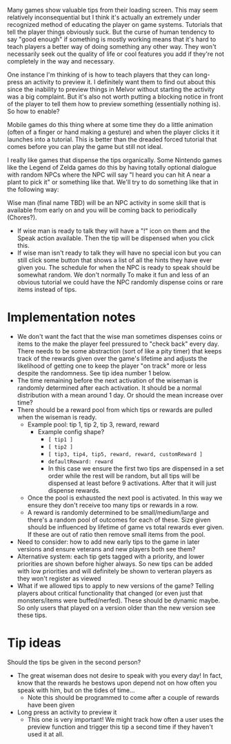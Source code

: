 
Many games show valuable tips from their loading screen. This may seem relatively inconsequential but I think it's actually an extremely under recognized method of educating the player on game systems. Tutorials that tell the player things obviously suck. But the curse of human tendency to say "good enough" if something is mostly working means that it's hard to teach players a better way of doing something any other way. They won't necessarily seek out the quality of life or cool features you add if they're not completely in the way and necessary.

One instance I'm thinking of is how to teach players that they can long-press an activity to preview it. I definitely want them to find out about this since the inability to preview things in Melvor without starting the activity was a big complaint. But it's also not worth putting a blocking notice in front of the player to tell them how to preview something (essentially nothing is). So how to enable?

Mobile games do  this thing where at some time they do a little animation (often of a finger or hand making a gesture) and when the player clicks it it launches into a tutorial. This is better than the dreaded forced tutorial that comes before you can play the game but still not ideal.

I really like games that dispense the tips organically. Some Nintendo games like the Legend of Zelda games do this by having totally optional dialogue with random NPCs where the NPC will say "I heard you can hit A near a plant to pick it" or something like that. We'll try to do something like that in the following way:

Wise man (final name TBD) will be an NPC activity in some skill that is available from early on and you will be coming back to periodically (Chores?).
* If wise man is ready to talk they will have a "!" icon on them and the Speak action available. Then the tip will be dispensed when you click this.
* If wise man isn't ready to talk they will have no special icon but you can still click some button that shows a list of all the hints they have ever given you.
The schedule for when the NPC is ready to speak should be somewhat random. We don't normally
To make it fun and less of an obvious tutorial we could have the NPC randomly dispense coins or rare items instead of tips.

# Implementation notes
* We don't want the fact that the wise man sometimes dispenses coins or items to the make the player feel pressured to "check back" every day. There needs to be some abstraction (sort of like a pity timer) that keeps track of the rewards given over the game's lifetime and adjusts the likelihood of getting one to keep the player "on track" more or less despite the randomness. See tip idea number 1 below.
* The time remaining before the next activation of the wiseman is randomly determined after each activation. It should be a normal distribution with a mean around 1 day. Or should the mean increase over time?
* There should be a reward pool from which tips or rewards are pulled when the wiseman is ready. 
    * Example pool: tip 1, tip 2, tip 3, reward, reward
        * Example config shape?
            * `[ tip1 ]`
            * `[ tip2 ]`
            * `[ tip3, tip4, tip5, reward, reward, customReward ]`
            * `defaultReward: reward`
            * In this case we ensure the first two tips are dispensed in a set order while the rest will be random, but all tips will be dispensed at least before 9 activations. After that it will just dispense rewards.
    * Once the pool is exhausted the next pool is activated. In this way we ensure they don't receive too many tips or rewards in a row.
    * A reward is randomly determined to be small/medium/large and there's a random pool of outcomes for each of these. Size given should be influenced by lifetime of game vs total rewards ever given. If these are out of ratio then remove small items from the pool.
* Need to consider: how to add new early tips to the game in later versions and ensure veterans and new players both see them?
* Alternative system: each tip gets tagged with a priority, and lower priorities are shown before higher always. So new tips can be added with low priorities and will definitely be shown to verteran players as they won't register as viewed
* What if we allowed tips to apply to new versions of the game? Telling players about critical functionality that changed (or even just that monsters/items were buffed/nerfed). These should be dynamic maybe. So only users that played on a version older than the new version see these tips.

# Tip ideas
Should the tips be given in the second person?
* The great wiseman does not desire to speak with you every day! In fact, know that the rewards he bestows upon depend not on how often you speak with him, but on the tides of time...
    * Note this should be programmed to come after a couple of rewards have been given
* Long press an activity to preview it
    * This one is very important! We might track how often a user uses the preview function and trigger this tip a second time if they haven't used it at all.
